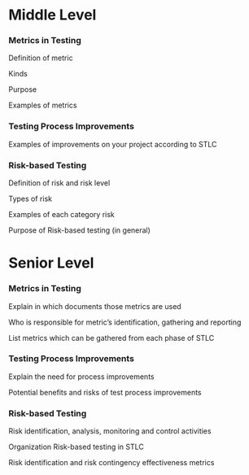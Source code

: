 # Middle Level
### Metrics in Testing
Definition of metric

Kinds

Purpose

Examples of metrics

### Testing Process Improvements
Examples of improvements on your project according to STLC

### Risk-based Testing
Definition of risk and risk level

Types of risk

Examples of each category risk

Purpose of Risk-based testing (in general)


# Senior Level
### Metrics in Testing
Explain in which documents those metrics are used

Who is responsible for metric’s identification, gathering and reporting

List metrics which can be gathered from each phase of STLC

### Testing Process Improvements
Explain the need for process improvements

Potential benefits and risks of test process improvements

### Risk-based Testing
Risk identification, analysis, monitoring and control activities

Organization Risk-based testing in STLC

Risk identification and risk contingency effectiveness metrics

